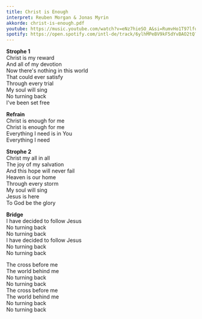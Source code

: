 ```yaml
---
title: Christ is Enough
interpret: Reuben Morgan & Jonas Myrin
akkorde: christ-is-enough.pdf
youtube: https://music.youtube.com/watch?v=eNz7hieSO_A&si=RumvHo1T97lfuB9-
spotify: https://open.spotify.com/intl-de/track/6ylhMPeBV9kF5dYvBAO2tQ?si=6249a055056344bc
---
```


**Strophe 1**  
Christ is my reward  
And all of my devotion  
Now there's nothing in this world  
That could ever satisfy  
Through every trial  
My soul will sing  
No turning back  
I've been set free  

**Refrain**  
Christ is enough for me  
Christ is enough for me  
Everything I need is in You  
Everything I need  

**Strophe 2**  
Christ my all in all  
The joy of my salvation  
And this hope will never fail  
Heaven is our home  
Through every storm  
My soul will sing  
Jesus is here  
To God be the glory  

**Bridge**  
I have decided to follow Jesus  
No turning back  
No turning back  
I have decided to follow Jesus  
No turning back  
No turning back  

The cross before me  
The world behind me  
No turning back  
No turning back  
The cross before me  
The world behind me  
No turning back  
No turning back
